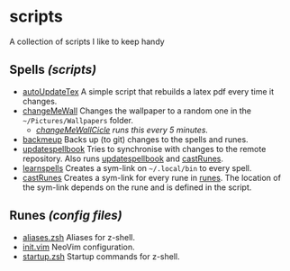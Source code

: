 # scripts
 A collection of scripts I like to keep handy

## Spells *(scripts)*

- [autoUpdateTex](autoUpdateTex.sh) A simple script that rebuilds a
  latex pdf every time it changes.
- [changeMeWall](changeMeWall.sh) Changes the wallpaper to a random one in the
  `~/Pictures/Wallpapers` folder.
    - *[changeMeWallCicle](changeMeWallCicle.sh) runs this every 5 minutes.*
- [backmeup](backmeup.sh) Backs up (to git) changes to the spells and runes.
- [updatespellbook](updatespellbook.sh) Tries to synchronise with changes to the
  remote repository. Also runs [updatespellbook](updatespellbook.sh)
  and [castRunes](castRunes.sh).
- [learnspells](learnspell.sh) Creates a sym-link on `~/.local/bin` to every
  spell.
- [castRunes](castRunes.sh) Creates a sym-link for every rune in
  [runes](runes/). The location of the sym-link depends on the rune and is
  defined in the script.

## Runes *(config files)*

- [aliases.zsh](runes/aliases.zsh) Aliases for z-shell.
- [init.vim](runes/init.vim) NeoVim configuration.
- [startup.zsh](runes/startup.zsh) Startup commands for z-shell.
